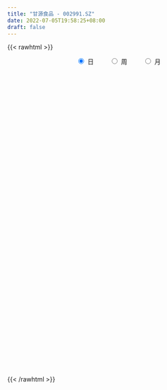 ```yaml
---
title: "甘源食品 - 002991.SZ"
date: 2022-07-05T19:58:25+08:00
draft: false
---
```

{{< rawhtml >}}
    <div style="text-align: center">
        <label style="padding: 1rem;"><input style="margin-right: .5rem" type="radio" name="period" value="D" checked onclick="period_change(this)">日</label>
        <label style="padding: 1rem;"><input style="margin-right: .5rem" type="radio" name="period" value="W" onclick="period_change(this)">周</label>
        <label style="padding: 1rem;"><input style="margin-right: .5rem" type="radio" name="period" value="M" onclick="period_change(this)">月</label>
    </div>
    <div id="chart" style="height: 700px;"></div> 
    <script type="text/javascript">
        const D_v = [1069.98,306.95,333.64,505.74,1568.28,1370.31,2805.49,1505.31,1991.92,1642.0,183307.6,121573.36,100028.83,58677.5,54937.96,69866.93,44606.75,32695.87,52182.5,48475.71,38626.89,40295.44,35249.53,31366.74,54708.43,38909.88,28443.26,41679.98,21720.42,18620.05,21262.47,15954.54,16467.5,12319.33,15576.87,16632.27,8500.67,6517.7,8953.35,10732.63,6940.89,10409.53,9855.57,6125.04,6877.11,10061.97,9698.46,12466.24,11639.74,6951.44,9451.7,5184.42,14592.97,19679.51,40609.22,15702.66,9950.5,7426.32,6852.98,8890.97,10643.25,11180.83,5460.7,9355.43,7493.28,8143.28,6506.99,11325.42,5671.33,4864.04,13700.92,11274.82,10706.24,6849.2,10700.7,9390.05,6686.0,9166.0,6216.11,9399.93,15261.81,11059.69,8903.32,9504.45,18420.22,12620.0,8902.82,9781.08,12988.66,12303.63,13459.89,9414.42,12759.31,9656.66,10702.65,7345.89,8544.3,15950.74,16237.76,9450.52,9796.23,8852.28,5467.26,10423.66,10581.74,16244.84,11911.42,17457.72,9535.13,8460.43,9177.56,13133.71,11332.1,9082.05,11233.02,12767.8,13823.68,20896.38,21322.7,19530.39,13052.18,13790.77,25418.88,14693.78,22054.88,23314.25,16678.18,23390.44,24941.28,14169.0,15097.89,17269.71,20143.43,12635.41,18152.72,13381.81,13519.7,8811.53,10226.14,12341.0,9528.38,7082.82,6424.14,5402.88,7339.71,6278.14,3455.45,4865.14,5931.83,3994.0,3300.0,3853.0,4982.0,3976.0,2544.0,5085.18,6536.62,4904.0,4130.14,3496.14,2505.38,3423.8,2438.0,5972.0,4406.0,3451.14,6188.42,3638.8,4206.0,2628.14,5695.87,23917.57,7035.0,6424.84,8527.0,6039.8,17299.64,23296.21,16828.86,20195.26,17115.32,10327.92,7216.15,5059.0,7367.0,6637.0,5334.0,6174.27,5218.27,10276.14,7671.42,4907.28,5059.14,3604.0,5842.14,4788.42,5774.0,5057.0,5338.25,6044.62,4570.87,5141.9,6269.14,8349.64,11780.14,9308.77,10380.17,5880.17,8609.8,8864.0,7962.25,9662.0,8851.81,7528.14,9751.28,14536.52,8491.38,6218.14,5711.35,12304.14,7394.0,8991.16,13378.52,10046.26,6025.84,5046.52,7064.0,6187.0,8250.72,7459.8,4788.52,4548.41,5671.0,7682.1,9475.66,3942.0,3905.0,8868.04,7619.7,7962.0,7598.2,8525.4,6416.27,17526.1,13227.68,7365.24,4954.69,6220.52,5696.2,16724.59,35924.64,26897.9,14634.34,9647.82,10420.62,13778.12,8066.53,5971.0,17930.26,8955.07,9690.02,6245.02,5687.0,5765.92,7362.12,4141.16,8072.45,4404.77,7823.2,6803.83,6076.83,5265.3,4304.12,5211.12,2710.0,5254.75,3199.37,4910.92,4473.14,3317.0,3848.01,8056.67,8967.84,5201.96,4169.72,4164.14,9408.87,7024.14,4312.43,7608.0,6255.0,6533.0,4793.19,16892.66,11948.32,14943.76,16079.63,16950.81,15049.28,12208.0,24056.17,19153.18,16888.94,21102.25,25885.94,33625.47,21970.38,17405.68,23019.7,18941.64,10642.0,16308.0,12144.79,9747.02,12843.14,15633.87,26499.65,23148.46,10955.75,10198.65,7485.0,6185.54,7028.79,6628.95,3957.32,7475.9,4934.84,5685.54,7130.15,11201.93,22107.94,10698.14,30589.37,67532.24,72019.13,46963.85,31195.15,33918.89,39292.17,19354.52,19979.37,33738.45,34705.6,23820.0,17531.0,29482.82,33979.7,24326.38,20993.66,17659.52,14993.34,13479.42,26729.01,15224.38,15796.3,9115.09,15723.74,18503.43,11538.95,12332.5,12016.23,8414.29,10692.22,9327.31,7951.85,8489.61,13489.9,16527.78,15954.43,14690.02,7439.63,10245.38,9042.81,4494.08,8107.27,6276.87,14263.77,20217.4,13761.18,13982.7,10081.0,13948.92,8586.64,12985.86,8991.0,6728.61,7694.0,6616.09,8113.44,8880.13,6649.42,12040.17,17963.42,12953.17,16946.74,16164.65,9525.82,7578.03,10310.98,16135.02,19969.81,14137.87,11065.84,13744.55,8303.15,8777.06,11510.43,9798.85,11438.07,13699.97,8775.54,9708.81,9457.66,7668.06,7697.0,8314.64,16919.5,20117.37,10626.17,12163.0,10787.42,10691.31,21397.86,26695.74,16699.62,16134.48,9685.17,7890.69,12922.97,8491.22,10088.37,6808.17,5134.18,4881.0,7182.0,6205.14,4013.0,11431.24,9356.0,4722.99,4012.09,8677.9,13148.62,32042.7,20158.71,19669.0,17850.8,17576.96,18384.25,9584.34,6914.0,5582.0,6020.0,6058.62,6895.0,9464.15,6455.47,5724.01,22529.38,36252.38,25462.43,20250.93,14649.22,19929.3,12484.65,12236.54,15347.99]
const D_histogram = [0.0,0.3561025641,0.9516620937,1.70284814,2.5517143342,3.4587147823,4.3990535659,5.358403624,6.3303454668,7.3137237379,8.3126315676,8.6213584673,8.341682329,6.7807299136,5.3624788074,4.6727066908,3.4075813528,2.1211868764,0.1954690338,-0.3999192007,-0.6641519004,-1.508283686,-2.0746922441,-2.3604945875,-1.7046658026,-1.6518930542,-2.1879802264,-2.959232055,-3.8434690834,-4.685973939,-4.9114077219,-5.0972040582,-4.9049472489,-4.5907812529,-4.1647292405,-3.5677958892,-3.0866672171,-2.8488333119,-2.6009877997,-2.6040967424,-2.5222754802,-2.6238019269,-2.312021729,-2.1721836294,-1.8604211301,-1.46385158,-1.2051630763,-1.237077331,-1.2870990578,-1.199324673,-1.2344575373,-1.174130527,-0.8317338306,-0.8467940607,-1.4724696195,-1.7829228601,-1.8371721465,-1.7895388275,-1.6905056475,-1.5746343952,-1.4104894893,-1.0459789734,-0.7264079906,-0.2560953468,-0.0472234749,0.1924334869,0.1754553628,0.0561875358,0.0620873538,0.0528152497,-0.1008940862,-0.2634559119,-0.4103187217,-0.3970324884,-0.2218945491,-0.1486302483,-0.0731589943,-0.1832507436,-0.2024352905,-0.0527693291,0.2677555315,0.4852293835,0.7041023115,0.9197081542,1.4312978349,1.5756571908,1.5584569759,1.2580163416,0.753361469,0.2564895822,0.1728641567,0.2814057912,0.5104444696,0.5918782547,0.3894688467,0.2798892265,0.1219190279,-0.2109024836,-0.7738739981,-1.1894472949,-1.358588357,-1.3396093111,-1.2223599042,-1.0373042914,-0.669028777,-0.111797901,0.0345798973,-0.2164117986,-0.3767080874,-0.5487542117,-0.4632627626,-0.3135894511,-0.0893380988,0.1675526114,0.4233943972,0.7497177564,1.1071460221,1.6306503062,1.8403532371,1.7169304863,1.3617407392,1.1895064324,1.3233339575,1.3613566659,1.7618130985,1.7741144613,1.5767299208,1.6656576109,1.938345686,2.0720113894,1.9970446717,1.4403304305,0.6784048574,0.0815226279,-0.6590548991,-1.2228207311,-1.6032186977,-1.737238237,-1.9623945168,-1.7331727103,-1.4620704598,-1.1366688568,-1.051438755,-0.9765015681,-0.9550290086,-1.0062210929,-0.9754510985,-0.7312399352,-0.5654089323,-0.3929300621,-0.2020943155,-0.098640875,-0.129183839,-0.1569401117,-0.1122139355,-0.1160434622,0.107343659,0.2601651523,0.4016348343,0.4019371416,0.3281427693,0.4075849573,0.3980135814,0.570284708,0.6707020855,0.7626862259,0.9328072059,0.9245168835,0.7235953416,0.5467513261,0.2481568396,-0.4269205261,-0.8395684714,-1.0169604353,-1.0582558284,-0.9433014052,-0.3284084086,0.2218212883,0.658137568,0.5213265503,0.248254154,0.1000832546,0.0256120911,-0.0645521732,-0.3281575143,-0.5901793016,-0.6274440343,-0.7023321907,-0.7301814449,-0.5014234914,-0.3064730076,-0.1792477484,-0.1970968367,-0.1621774229,-0.1096845185,-0.1207926224,0.019269648,0.0897049123,0.1687620737,0.1638168303,0.1922602193,0.2314054106,0.2778696919,0.3998808716,0.5121581688,0.4504608706,0.2653346568,0.1331990218,0.0172875002,-0.1647429759,-0.3782977109,-0.5931723652,-0.7145716653,-0.7936405314,-0.7713006366,-0.5852572836,-0.5200920818,-0.3886937156,-0.2836870269,-0.2843194906,-0.3115545772,-0.3258842727,-0.220864795,-0.0900756547,-0.0301957277,0.0006766181,0.1349157436,0.1434419318,0.0998413918,0.1481567966,0.1759080389,0.2195468452,0.2033471118,0.1181186567,-0.0189405966,-0.0714919662,-0.0751776002,-0.1442352583,-0.2528706833,-0.3730215508,-0.4568653077,-0.4723108261,-0.4487430719,-0.2247984866,0.0694770426,0.2646145554,0.3497674943,0.3760394236,0.4410291388,0.8264555458,0.9005174568,0.6930769682,0.4863313955,0.3676084295,0.3266728974,0.1367832653,-0.0098281883,-0.0877823412,-0.3411405156,-0.4376616015,-0.3762160869,-0.2704542547,-0.2375700989,-0.0983842371,-0.103859165,-0.0405749695,0.1085298468,0.1916807717,0.3384636687,0.4324245077,0.5250187604,0.5743298271,0.6066577361,0.5550641225,0.4950674781,0.3501341316,0.2225813884,0.1682612324,0.092106464,0.0322136554,0.0174886185,0.0860509308,0.2081312759,0.183297615,0.1470372302,0.1607018654,0.2849861977,0.3661409364,0.3934761009,0.4453752136,0.4081028867,0.2668237559,0.1239508363,0.2476621547,0.2927356222,0.359518869,0.4872813882,0.5854677947,0.5444013554,0.4795072103,0.5845058039,0.646201901,0.7015768615,0.6974338425,0.8218159773,1.0700540944,0.9860776572,0.7847368394,0.7808909442,0.6758910167,0.5018808293,0.2638764129,0.1080413689,0.0116313781,-0.1701400075,-0.4650589754,-0.3970090313,-0.3025925661,-0.3324796743,-0.2981926505,-0.3447774729,-0.4464814505,-0.5055463279,-0.51321567,-0.5183701796,-0.6047360789,-0.5688956656,-0.5693599768,-0.5395650518,-0.3341448921,-0.0867271922,0.1065946527,0.5957812107,1.2810605869,1.6509052937,2.0111275101,2.1988997588,2.4794323435,2.2999704224,2.1471504721,1.9803231151,1.4917742067,0.9201516208,0.4366473404,-0.0598108199,-0.3678335809,-0.4597148218,-0.4332327547,-0.4886787676,-0.4963670254,-0.6978636487,-0.8331836669,-1.0692806414,-1.2758714093,-1.5178771839,-1.6670171278,-1.7080423383,-1.6088893749,-1.6435771656,-1.6768172324,-1.5753120845,-1.5199935402,-1.5670878711,-1.5657566365,-1.6071555017,-1.5074066701,-1.1486748182,-0.7057078146,-0.3776989114,0.0476319668,0.2875572631,0.449095382,0.5411612596,0.561925615,0.5081887183,0.464297783,0.8522081768,0.8566911478,0.7456588122,0.5344358798,0.2900534656,0.2833733526,0.2613733582,0.0388757207,-0.3277091689,-0.5955244464,-0.8039051504,-1.0331150987,-1.2501611684,-1.300489774,-1.2445497748,-1.3295059668,-1.2949019406,-1.2556983259,-1.1298419433,-0.9613538652,-0.6764216976,-0.4754892872,-0.2256130351,0.1048968711,0.3835039401,0.3135189936,0.1096840882,0.1891307328,0.2207278564,0.2871829174,0.1607497356,-0.0107593512,-0.2251183652,-0.3384365911,-0.3057696947,-0.2349481777,-0.0757424466,0.050277346,0.2259954506,0.395695376,0.701796913,0.7470854835,0.5858959038,0.2283757784,0.1048925467,0.0851936284,-0.2202521442,-0.3857888113,-0.1860419773,0.0322229823,0.2186706598,0.3334221099,0.4417708978,0.5534597994,0.7009691608,0.7524715523,0.7304492868,0.6548128495,0.5046486127,0.4306416044,0.3747195132,0.3590135834,0.2204624506,0.0659199395,-0.0256005117,0.0504041365,0.4155732093,0.707045997,0.8939549133,1.0602873633,1.2440683331,1.2412448865,1.1060168356,0.9376787269,0.7852695798,0.6088390201,0.4296806551,0.3191281368,0.1972939949,0.2057902115,0.100416674,-0.0455061688,0.0104414672,0.2288897177,0.4963737962,0.5930917095,0.7518533856,0.979671843,1.0681196303,1.1342555019,1.1873744906]
const D_fast = [0.0,0.4451282051,1.2786032581,2.4555013394,3.9422961171,5.7139752608,7.7540774359,10.0530284,12.6075566095,15.4193658151,18.4964315367,20.9604980533,22.7662424972,22.9004725602,22.8228411558,23.3012457119,22.8880157121,22.1319179549,20.2550673706,19.559699336,19.1294286612,17.9082259541,16.823144335,15.9472183447,16.1768806789,15.8166801638,14.733597935,13.2225380926,11.3774337934,9.3634354531,7.9101497397,6.4500523889,5.4160723859,4.5825430687,3.9674127709,3.6723971499,3.3818590178,2.907484595,2.5050831572,1.850950029,1.3022024211,0.5447254927,0.2785002583,-0.1247075494,-0.2780503326,-0.2474436775,-0.2900459429,-0.6312295303,-1.0030260216,-1.2150828051,-1.5588300536,-1.7920356751,-1.6575724364,-1.8843311817,-2.8781241453,-3.6343081009,-4.147850424,-4.5476018118,-4.8711950438,-5.1489823902,-5.3374598567,-5.2344440841,-5.096475099,-4.6901862919,-4.4931202886,-4.2053549552,-4.1784692386,-4.2836901816,-4.2622685252,-4.2583368168,-4.4372696742,-4.6656954779,-4.9151379682,-5.001109857,-4.881445555,-4.8453388163,-4.7881573108,-4.9440617461,-5.0138551156,-4.8773814864,-4.4899177429,-4.1511365451,-3.7562380391,-3.310705158,-2.4412910185,-1.9030173649,-1.5306033358,-1.5165398847,-1.8328543901,-2.2656038814,-2.3060132676,-2.1271201854,-1.7704703895,-1.5410670408,-1.6461092371,-1.6857165507,-1.8132069923,-2.1987541247,-2.9551941388,-3.6681292593,-4.1769174106,-4.4928406925,-4.6811812617,-4.7554517217,-4.5544334015,-4.0251520008,-3.8701292281,-4.1752238737,-4.4296971844,-4.7389318616,-4.7692561031,-4.6979801544,-4.4960633268,-4.1972844638,-3.8355940787,-3.3218412803,-2.6876265092,-1.7564596485,-1.0866684084,-0.7808585375,-0.7956130998,-0.6704707985,-0.2058097841,0.1725520908,1.0134617981,1.4692917761,1.6660897159,2.1714318087,2.9287063053,3.5803748561,4.0046693063,3.8080376727,3.2157133139,2.6392117415,1.7338704897,0.8643994748,0.0831968339,-0.4851322647,-1.2008871737,-1.4049585448,-1.4993739092,-1.4581395205,-1.6357691074,-1.8049573125,-2.0222420052,-2.3249893627,-2.5380821429,-2.4766809634,-2.4522021935,-2.3779558389,-2.2376436711,-2.1588504494,-2.2216893731,-2.2886806738,-2.2720079815,-2.3048483737,-2.0546253378,-1.8367625564,-1.5948841659,-1.4940975731,-1.4858562531,-1.3045178258,-1.2145858063,-0.8997435027,-0.6316506038,-0.3489949069,0.0543278745,0.2771667731,0.2571440665,0.2169878826,-0.0195673941,-0.8013748913,-1.4239149544,-1.8555470272,-2.1614063773,-2.2822773055,-1.749486411,-1.1438013921,-0.5429507203,-0.5494301004,-0.7604389583,-0.883589044,-0.9516571847,-1.0579594923,-1.403604212,-1.8131708247,-2.007296566,-2.25776777,-2.4681623854,-2.3647603048,-2.2464280729,-2.1640147508,-2.2311380483,-2.2367629902,-2.2116912155,-2.252997475,-2.1081177926,-2.0152563001,-1.8940086203,-1.8579996561,-1.7814912123,-1.6844946684,-1.5685629641,-1.3465815665,-1.1062647271,-1.0553468077,-1.1741393573,-1.2729752368,-1.3845648834,-1.6077811035,-1.9159102662,-2.2790780117,-2.5791202282,-2.8565992271,-3.0270844914,-2.9873554593,-3.0522132779,-3.0179883406,-2.9839034087,-3.0556157451,-3.1607394759,-3.2565402397,-3.2067369607,-3.098466734,-3.0461357389,-3.0150942386,-2.8471261773,-2.8027395061,-2.8213796982,-2.7360250942,-2.6642968422,-2.5657713246,-2.53113428,-2.586833071,-2.7286274734,-2.7990518345,-2.8215318686,-2.9266483413,-3.0985014371,-3.3119076923,-3.5099677761,-3.6434910011,-3.7321090149,-3.5643640512,-3.2527192614,-2.9914281097,-2.8188332973,-2.6985515121,-2.5233045122,-1.9312642186,-1.6320729434,-1.66624419,-1.7514069138,-1.7782277724,-1.7374950802,-1.893188896,-2.0422573967,-2.1421571349,-2.4808004382,-2.6867369244,-2.7193454315,-2.681197163,-2.7077055319,-2.5931157294,-2.6245554485,-2.5714149954,-2.3951777174,-2.2641065996,-2.0327077855,-1.8306408195,-1.6067918768,-1.4138983532,-1.2299060102,-1.1427335932,-1.078963368,-1.1363631817,-1.2082705778,-1.2205254257,-1.2736535781,-1.3254929729,-1.3358458552,-1.2457708102,-1.0716576461,-1.0506669033,-1.0501679805,-0.9963278789,-0.8007969972,-0.6281070244,-0.5024028346,-0.3391599186,-0.2744065238,-0.3489797156,-0.4608649261,-0.2752380691,-0.156980696,-0.0003177319,0.2492651343,0.4938184895,0.588852389,0.6438350466,0.8949600911,1.1182066635,1.3489758394,1.519191281,1.8490274102,2.3647790508,2.527322028,2.52216542,2.7135422608,2.7775150875,2.7289751075,2.5569397943,2.4281150925,2.3346129462,2.1103065587,1.699122847,1.6679205333,1.686688857,1.5736818301,1.5334206914,1.4006415007,1.1873171604,1.0018657011,0.8658924416,0.731145387,0.493595468,0.387211965,0.2444076595,0.1393113215,0.2611952582,0.48693116,0.7069016682,1.3450335288,2.3505780518,3.133149082,3.9961531759,4.7336503643,5.6340410349,6.0295717194,6.413539387,6.7417928089,6.6261874521,6.2846027714,5.9102603262,5.3988494608,4.9988683046,4.7920583583,4.7102322367,4.5326165319,4.4008365178,4.0248739823,3.6812580474,3.1778409126,2.6522822923,2.0308072218,1.4649129959,0.9968772008,0.6938078205,0.2482257384,-0.2042186365,-0.4965415097,-0.8212213505,-1.2600876491,-1.6501955737,-2.0933833143,-2.3704861503,-2.2989230029,-2.032382953,-1.7987987777,-1.3615599078,-1.0497452957,-0.7759333312,-0.5485771388,-0.3873313796,-0.3140210967,-0.2418375862,0.3591248517,0.5777806097,0.6531629772,0.5755490146,0.4036799669,0.467843192,0.5111865371,0.2984078299,-0.1501043519,-0.5668007411,-0.9761577327,-1.4636464556,-1.9932328174,-2.3686838665,-2.623881311,-3.0412139948,-3.3303354536,-3.6050564205,-3.7616605236,-3.8335109119,-3.7176841686,-3.6356240801,-3.4421510868,-3.0854169628,-2.7109339088,-2.7025391069,-2.8789529902,-2.7522236624,-2.6654445747,-2.5271937843,-2.6134395322,-2.7876384568,-3.0582770621,-3.2562044359,-3.299979963,-3.2878954905,-3.147625371,-3.0090362419,-2.7768192747,-2.5081955053,-2.02664474,-1.7945847986,-1.8093004024,-2.1097265832,-2.2069866782,-2.2053871894,-2.565895998,-2.827879868,-2.6746435284,-2.4483228232,-2.2072074807,-2.0091005032,-1.7903089908,-1.5402551394,-1.2175034878,-0.9778832082,-0.817293152,-0.729226377,-0.7532284605,-0.7195750678,-0.6818172807,-0.6077698146,-0.6912053348,-0.8292678611,-0.9271884402,-0.8385827578,-0.3695203827,0.0987139042,0.5091115489,0.9405158397,1.4353138928,1.7428016677,1.8840778257,1.9501593988,1.9940676466,1.969846842,1.8981086407,1.8673381566,1.7948275135,1.8547712829,1.7745019139,1.6172025289,1.6757605317,1.9514312117,2.3430087391,2.5879995799,2.9347246023,3.4074610205,3.7629387153,4.1126384624,4.4626010738]
const D_slow = [0.0,0.089025641,0.3269411644,0.7526531994,1.390581783,2.2552604785,3.35502387,4.694624776,6.2772111427,8.1056420772,10.1837999691,12.3391395859,14.4245601682,16.1197426466,17.4603623484,18.6285390211,19.4804343593,20.0107310784,20.0595983369,19.9596185367,19.7935805616,19.4165096401,18.8978365791,18.3077129322,17.8815464816,17.468573218,16.9215781614,16.1817701476,15.2209028768,14.0494093921,12.8215574616,11.547256447,10.3210196348,9.1733243216,8.1321420114,7.2401930391,6.4685262349,5.7563179069,5.106070957,4.4550467714,3.8244779013,3.1685274196,2.5905219873,2.04747608,1.5823707974,1.2164079025,0.9151171334,0.6058478006,0.2840730362,-0.0157581321,-0.3243725164,-0.6179051481,-0.8258386058,-1.037537121,-1.4056545258,-1.8513852408,-2.3106782775,-2.7580629843,-3.1806893962,-3.574347995,-3.9269703674,-4.1884651107,-4.3700671084,-4.4340909451,-4.4458968138,-4.3977884421,-4.3539246014,-4.3398777174,-4.324355879,-4.3111520665,-4.3363755881,-4.402239566,-4.5048192465,-4.6040773686,-4.6595510059,-4.6967085679,-4.7149983165,-4.7608110024,-4.8114198251,-4.8246121573,-4.7576732744,-4.6363659286,-4.4603403507,-4.2304133121,-3.8725888534,-3.4786745557,-3.0890603117,-2.7745562263,-2.5862158591,-2.5220934635,-2.4788774244,-2.4085259766,-2.2809148592,-2.1329452955,-2.0355780838,-1.9656057772,-1.9351260202,-1.9878516411,-2.1813201406,-2.4786819644,-2.8183290536,-3.1532313814,-3.4588213574,-3.7181474303,-3.8854046245,-3.9133540998,-3.9047091254,-3.9588120751,-4.052989097,-4.1901776499,-4.3059933405,-4.3843907033,-4.406725228,-4.3648370752,-4.2589884759,-4.0715590368,-3.7947725312,-3.3871099547,-2.9270216454,-2.4977890239,-2.1573538391,-1.8599772309,-1.5291437416,-1.1888045751,-0.7483513005,-0.3048226851,0.0893597951,0.5057741978,0.9903606193,1.5083634667,2.0076246346,2.3677072422,2.5373084566,2.5576891135,2.3929253888,2.087220206,1.6864155316,1.2521059723,0.7615073431,0.3282141655,-0.0373034494,-0.3214706636,-0.5843303524,-0.8284557444,-1.0672129966,-1.3187682698,-1.5626310444,-1.7454410282,-1.8867932613,-1.9850257768,-2.0355493557,-2.0602095744,-2.0925055342,-2.1317405621,-2.159794046,-2.1888049115,-2.1619689968,-2.0969277087,-1.9965190001,-1.8960347147,-1.8139990224,-1.7121027831,-1.6125993877,-1.4700282107,-1.3023526893,-1.1116811328,-0.8784793314,-0.6473501105,-0.4664512751,-0.3297634436,-0.2677242337,-0.3744543652,-0.584346483,-0.8385865919,-1.103150549,-1.3389759003,-1.4210780024,-1.3656226803,-1.2010882883,-1.0707566507,-1.0086931123,-0.9836722986,-0.9772692758,-0.9934073191,-1.0754466977,-1.2229915231,-1.3798525317,-1.5554355793,-1.7379809406,-1.8633368134,-1.9399550653,-1.9847670024,-2.0340412116,-2.0745855673,-2.102006697,-2.1322048526,-2.1273874406,-2.1049612125,-2.062770694,-2.0218164865,-1.9737514316,-1.915900079,-1.846432656,-1.7464624381,-1.6184228959,-1.5058076783,-1.4394740141,-1.4061742586,-1.4018523836,-1.4430381275,-1.5376125553,-1.6859056466,-1.8645485629,-2.0629586957,-2.2557838549,-2.4020981758,-2.5321211962,-2.6292946251,-2.7002163818,-2.7712962545,-2.8491848988,-2.9306559669,-2.9858721657,-3.0083910794,-3.0159400113,-3.0157708567,-2.9820419209,-2.9461814379,-2.92122109,-2.8841818908,-2.8402048811,-2.7853181698,-2.7344813918,-2.7049517277,-2.7096868768,-2.7275598684,-2.7463542684,-2.782413083,-2.8456307538,-2.9388861415,-3.0531024684,-3.171180175,-3.2833659429,-3.3395655646,-3.3221963039,-3.2560426651,-3.1686007915,-3.0745909356,-2.9643336509,-2.7577197645,-2.5325904003,-2.3593211582,-2.2377383093,-2.145836202,-2.0641679776,-2.0299721613,-2.0324292084,-2.0543747937,-2.1396599226,-2.2490753229,-2.3431293446,-2.4107429083,-2.470135433,-2.4947314923,-2.5206962836,-2.5308400259,-2.5037075642,-2.4557873713,-2.3711714541,-2.2630653272,-2.1318106371,-1.9882281803,-1.8365637463,-1.6977977157,-1.5740308462,-1.4864973133,-1.4308519662,-1.3887866581,-1.3657600421,-1.3577066282,-1.3533344736,-1.3318217409,-1.279788922,-1.2339645182,-1.1972052107,-1.1570297443,-1.0857831949,-0.9942479608,-0.8958789356,-0.7845351322,-0.6825094105,-0.6158034715,-0.5848157624,-0.5229002238,-0.4497163182,-0.3598366009,-0.2380162539,-0.0916493052,0.0444510336,0.1643278362,0.3104542872,0.4720047625,0.6473989779,0.8217574385,1.0272114328,1.2947249564,1.5412443707,1.7374285806,1.9326513166,2.1016240708,2.2270942781,2.2930633814,2.3200737236,2.3229815681,2.2804465662,2.1641818224,2.0649295646,1.989281423,1.9061615045,1.8316133418,1.7454189736,1.633798611,1.507412029,1.3791081115,1.2495155666,1.0983315469,0.9561076305,0.8137676363,0.6788763734,0.5953401503,0.5736583523,0.6003070155,0.7492523181,1.0695174648,1.4822437883,1.9850256658,2.5347506055,3.1546086914,3.729601297,4.266388915,4.7614696938,5.1344132454,5.3644511506,5.4736129857,5.4586602808,5.3667018855,5.2517731801,5.1434649914,5.0212952995,4.8972035432,4.722737631,4.5144417143,4.2471215539,3.9281537016,3.5486844056,3.1319301237,2.7049195391,2.3026971954,1.891802904,1.4725985959,1.0787705748,0.6987721897,0.3070002219,-0.0844389372,-0.4862278126,-0.8630794802,-1.1502481847,-1.3266751384,-1.4210998662,-1.4091918745,-1.3373025588,-1.2250287133,-1.0897383984,-0.9492569946,-0.822209815,-0.7061353693,-0.4930833251,-0.2789105381,-0.0924958351,0.0411131349,0.1136265013,0.1844698394,0.249813179,0.2595321091,0.1776048169,0.0287237053,-0.1722525823,-0.4305313569,-0.743071649,-1.0681940925,-1.3793315362,-1.7117080279,-2.0354335131,-2.3493580946,-2.6318185804,-2.8721570467,-3.0412624711,-3.1601347929,-3.2165380516,-3.1903138339,-3.0944378489,-3.0160581005,-2.9886370784,-2.9413543952,-2.8861724311,-2.8143767017,-2.7741892678,-2.7768791056,-2.8331586969,-2.9177678447,-2.9942102684,-3.0529473128,-3.0718829244,-3.0593135879,-3.0028147253,-2.9038908813,-2.728441653,-2.5416702822,-2.3951963062,-2.3381023616,-2.3118792249,-2.2905808178,-2.3456438539,-2.4420910567,-2.488601551,-2.4805458055,-2.4258781405,-2.342522613,-2.2320798886,-2.0937149388,-1.9184726486,-1.7303547605,-1.5477424388,-1.3840392264,-1.2578770733,-1.1502166722,-1.0565367939,-0.966783398,-0.9116677854,-0.8951878005,-0.9015879285,-0.8889868943,-0.785093592,-0.6083320928,-0.3848433644,-0.1197715236,0.1912455597,0.5015567813,0.7780609902,1.0124806719,1.2087980668,1.3610078219,1.4684279856,1.5482100198,1.5975335186,1.6489810714,1.6740852399,1.6627086977,1.6653190645,1.722541494,1.846634943,1.9949078704,2.1828712168,2.4277891775,2.6948190851,2.9783829605,3.2752265832]
const D_data = [['2020-07-31', 46.51, 55.81, 46.51, 55.81],['2020-08-03', 61.39, 61.39, 61.39, 61.39],['2020-08-04', 67.53, 67.53, 67.53, 67.53],['2020-08-05', 74.28, 74.28, 74.28, 74.28],['2020-08-06', 81.71, 81.71, 81.71, 81.71],['2020-08-07', 89.88, 89.88, 89.88, 89.88],['2020-08-10', 98.87, 98.87, 98.87, 98.87],['2020-08-11', 108.76, 108.76, 108.76, 108.76],['2020-08-12', 119.64, 119.64, 119.64, 119.64],['2020-08-13', 131.6, 131.6, 131.6, 131.6],['2020-08-14', 144.76, 144.76, 137.47, 144.76],['2020-08-17', 148.01, 148.07, 140.01, 158.76],['2020-08-18', 145.01, 149.5, 138.07, 150.0],['2020-08-19', 144.94, 136.7, 136.7, 148.0],['2020-08-20', 141.01, 137.68, 136.56, 144.58],['2020-08-21', 136.0, 147.7, 136.0, 150.0],['2020-08-24', 144.5, 141.15, 137.72, 145.5],['2020-08-25', 139.31, 139.0, 137.18, 143.5],['2020-08-26', 141.5, 126.06, 125.1, 141.78],['2020-08-27', 128.3, 138.67, 126.3, 138.67],['2020-08-28', 143.8, 142.9, 136.5, 144.0],['2020-08-31', 140.13, 134.55, 132.05, 140.33],['2020-09-01', 134.01, 135.5, 133.21, 137.78],['2020-09-02', 135.92, 137.58, 132.58, 139.99],['2020-09-03', 136.2, 151.34, 134.5, 151.34],['2020-09-04', 146.96, 146.88, 141.51, 151.2],['2020-09-07', 145.0, 139.1, 138.02, 147.66],['2020-09-08', 137.2, 132.9, 125.19, 137.95],['2020-09-09', 128.5, 126.5, 125.09, 129.52],['2020-09-10', 127.1, 121.0, 120.0, 129.5],['2020-09-11', 118.5, 123.9, 114.57, 124.39],['2020-09-14', 122.37, 121.0, 120.1, 124.18],['2020-09-15', 121.98, 123.3, 118.52, 124.8],['2020-09-16', 122.01, 123.78, 120.8, 124.99],['2020-09-17', 122.59, 124.91, 122.21, 127.0],['2020-09-18', 123.18, 127.82, 123.1, 130.99],['2020-09-21', 127.61, 127.6, 125.0, 129.01],['2020-09-22', 126.32, 124.99, 123.5, 128.55],['2020-09-23', 125.18, 125.02, 123.2, 127.1],['2020-09-24', 123.76, 121.13, 119.8, 124.24],['2020-09-25', 122.05, 120.94, 119.0, 123.8],['2020-09-28', 120.0, 117.02, 115.4, 120.77],['2020-09-29', 117.3, 121.2, 117.19, 121.98],['2020-09-30', 121.51, 118.8, 118.15, 121.89],['2020-10-09', 120.28, 120.82, 118.81, 121.5],['2020-10-12', 120.0, 122.67, 120.0, 123.01],['2020-10-13', 122.08, 121.8, 120.18, 122.76],['2020-10-14', 121.03, 117.9, 116.6, 121.97],['2020-10-15', 118.02, 116.5, 114.9, 118.2],['2020-10-16', 116.6, 117.35, 115.61, 119.16],['2020-10-19', 117.87, 114.95, 113.0, 117.88],['2020-10-20', 113.8, 115.18, 113.0, 115.43],['2020-10-21', 115.0, 118.9, 114.1, 120.96],['2020-10-22', 118.82, 114.5, 111.03, 121.98],['2020-10-23', 112.57, 104.0, 103.05, 112.57],['2020-10-26', 101.4, 103.87, 98.81, 104.9],['2020-10-27', 103.01, 104.34, 101.61, 105.96],['2020-10-28', 105.05, 103.78, 102.61, 105.21],['2020-10-29', 103.0, 103.0, 101.68, 103.87],['2020-10-30', 103.0, 102.0, 101.0, 105.32],['2020-11-02', 100.22, 101.63, 99.88, 103.19],['2020-11-03', 101.62, 104.01, 100.42, 105.46],['2020-11-04', 103.06, 103.98, 103.06, 104.9],['2020-11-05', 105.0, 106.99, 104.13, 107.24],['2020-11-06', 106.02, 104.8, 102.35, 106.8],['2020-11-09', 105.0, 105.83, 104.99, 107.5],['2020-11-10', 105.83, 102.74, 102.0, 105.83],['2020-11-11', 103.01, 100.56, 100.4, 105.98],['2020-11-12', 100.56, 101.25, 99.94, 101.9],['2020-11-13', 101.01, 100.48, 99.41, 101.45],['2020-11-16', 101.47, 97.59, 96.0, 101.47],['2020-11-17', 97.57, 95.85, 94.04, 97.69],['2020-11-18', 95.41, 94.3, 93.99, 96.94],['2020-11-19', 94.2, 94.97, 92.8, 95.49],['2020-11-20', 95.01, 96.6, 94.53, 98.0],['2020-11-23', 96.9, 95.18, 94.06, 97.3],['2020-11-24', 94.85, 94.85, 94.02, 95.43],['2020-11-25', 95.2, 91.65, 91.44, 95.4],['2020-11-26', 91.32, 91.6, 90.9, 92.9],['2020-11-27', 91.9, 93.28, 90.15, 93.82],['2020-11-30', 93.3, 96.1, 91.5, 96.97],['2020-12-01', 95.27, 95.9, 95.0, 97.66],['2020-12-02', 95.89, 96.93, 95.21, 97.64],['2020-12-03', 96.23, 98.1, 96.23, 98.88],['2020-12-04', 97.9, 104.15, 97.41, 104.88],['2020-12-07', 102.53, 102.01, 101.74, 104.49],['2020-12-08', 101.52, 101.12, 100.15, 102.97],['2020-12-09', 101.19, 97.42, 97.11, 101.95],['2020-12-10', 96.65, 93.1, 92.76, 97.42],['2020-12-11', 93.2, 90.52, 88.2, 93.87],['2020-12-14', 89.96, 93.94, 88.81, 94.79],['2020-12-15', 93.95, 96.25, 92.79, 96.5],['2020-12-16', 96.19, 98.66, 95.0, 100.76],['2020-12-17', 98.66, 97.78, 95.78, 99.87],['2020-12-18', 96.89, 93.99, 92.3, 97.17],['2020-12-21', 92.99, 94.29, 91.81, 95.49],['2020-12-22', 93.5, 92.84, 91.6, 95.84],['2020-12-23', 92.63, 89.0, 88.29, 93.3],['2020-12-24', 88.0, 82.99, 82.5, 88.0],['2020-12-25', 82.63, 81.06, 80.8, 83.41],['2020-12-28', 81.21, 81.16, 79.82, 81.79],['2020-12-29', 81.17, 81.6, 80.64, 83.5],['2020-12-30', 81.0, 81.7, 80.7, 82.42],['2020-12-31', 81.7, 81.95, 81.09, 84.1],['2021-01-04', 82.28, 84.52, 81.02, 84.85],['2021-01-05', 83.8, 88.53, 83.23, 89.0],['2021-01-06', 87.9, 84.7, 84.6, 88.4],['2021-01-07', 85.0, 78.8, 77.5, 85.5],['2021-01-08', 77.51, 78.01, 75.07, 78.8],['2021-01-11', 77.42, 76.0, 75.19, 78.17],['2021-01-12', 76.3, 77.98, 75.99, 79.98],['2021-01-13', 77.87, 78.49, 75.3, 80.5],['2021-01-14', 78.42, 79.65, 76.68, 80.48],['2021-01-15', 79.65, 80.77, 79.65, 82.39],['2021-01-18', 80.75, 81.77, 78.01, 82.06],['2021-01-19', 81.01, 84.11, 80.64, 84.71],['2021-01-20', 84.0, 86.54, 83.3, 87.64],['2021-01-21', 86.0, 91.6, 84.53, 91.6],['2021-01-22', 91.0, 90.6, 88.88, 94.9],['2021-01-25', 90.69, 87.7, 86.55, 93.89],['2021-01-26', 86.64, 84.4, 83.47, 89.28],['2021-01-27', 84.4, 86.0, 84.4, 88.16],['2021-01-28', 85.39, 90.5, 85.0, 94.0],['2021-01-29', 90.45, 90.65, 87.6, 91.5],['2021-02-01', 90.0, 97.5, 89.6, 99.6],['2021-02-02', 96.58, 95.1, 94.91, 100.0],['2021-02-03', 95.02, 93.3, 90.85, 95.99],['2021-02-04', 93.37, 97.94, 92.02, 99.5],['2021-02-05', 97.77, 102.78, 96.41, 104.95],['2021-02-08', 102.5, 103.93, 98.33, 104.0],['2021-02-09', 102.49, 103.36, 99.6, 103.64],['2021-02-10', 102.15, 97.3, 97.28, 106.27],['2021-02-18', 97.27, 92.35, 89.55, 97.5],['2021-02-19', 91.01, 91.4, 88.58, 91.76],['2021-02-22', 91.69, 86.09, 85.85, 91.69],['2021-02-23', 85.0, 84.33, 82.65, 86.74],['2021-02-24', 84.97, 83.2, 81.23, 84.99],['2021-02-25', 83.18, 83.76, 81.99, 84.75],['2021-02-26', 82.24, 80.3, 80.0, 83.02],['2021-03-01', 80.3, 84.6, 80.06, 84.84],['2021-03-02', 85.0, 85.22, 83.3, 86.18],['2021-03-03', 85.0, 86.45, 83.89, 86.89],['2021-03-04', 86.3, 83.61, 83.6, 86.3],['2021-03-05', 82.21, 83.0, 81.68, 84.39],['2021-03-08', 82.99, 81.68, 80.0, 83.66],['2021-03-09', 80.97, 79.73, 78.0, 81.78],['2021-03-10', 80.88, 79.7, 78.76, 81.11],['2021-03-11', 80.5, 82.2, 79.38, 82.88],['2021-03-12', 82.0, 81.55, 79.68, 82.86],['2021-03-15', 81.33, 81.89, 80.21, 82.42],['2021-03-16', 81.81, 82.58, 81.54, 83.16],['2021-03-17', 82.49, 81.87, 81.3, 82.5],['2021-03-18', 81.8, 80.0, 79.72, 81.98],['2021-03-19', 79.0, 79.46, 78.58, 80.4],['2021-03-22', 79.3, 80.0, 78.62, 80.74],['2021-03-23', 79.56, 79.1, 78.01, 80.71],['2021-03-24', 78.3, 82.23, 78.3, 82.49],['2021-03-25', 81.21, 82.21, 81.12, 82.99],['2021-03-26', 82.37, 82.84, 81.4, 83.2],['2021-03-29', 83.01, 81.5, 81.26, 83.44],['2021-03-30', 81.5, 80.4, 80.14, 81.66],['2021-03-31', 80.16, 82.38, 79.8, 82.69],['2021-04-01', 82.4, 81.54, 81.19, 82.42],['2021-04-02', 81.99, 84.43, 81.54, 85.54],['2021-04-06', 84.46, 84.57, 83.78, 86.09],['2021-04-07', 84.16, 85.39, 84.1, 85.8],['2021-04-08', 85.0, 87.62, 84.58, 88.3],['2021-04-09', 87.03, 86.46, 85.69, 87.93],['2021-04-12', 86.38, 84.06, 83.89, 87.78],['2021-04-13', 83.44, 83.79, 83.31, 84.68],['2021-04-14', 82.5, 81.25, 80.51, 83.68],['2021-04-15', 77.41, 73.77, 73.13, 79.9],['2021-04-16', 73.0, 73.53, 73.0, 74.25],['2021-04-19', 73.7, 74.03, 73.03, 74.97],['2021-04-20', 73.95, 74.17, 73.88, 75.63],['2021-04-21', 74.01, 75.35, 74.01, 75.8],['2021-04-22', 75.08, 82.89, 75.04, 82.89],['2021-04-23', 82.83, 85.0, 80.96, 87.8],['2021-04-26', 84.34, 86.42, 84.03, 88.65],['2021-04-27', 84.08, 80.36, 79.4, 84.14],['2021-04-28', 81.5, 77.7, 75.51, 81.57],['2021-04-29', 77.44, 78.12, 76.95, 80.6],['2021-04-30', 78.6, 78.35, 77.45, 79.65],['2021-05-06', 77.5, 77.55, 77.07, 79.24],['2021-05-07', 77.22, 74.11, 73.88, 78.36],['2021-05-10', 74.08, 72.17, 71.2, 74.1],['2021-05-11', 72.17, 73.5, 71.6, 73.66],['2021-05-12', 72.99, 71.98, 71.6, 73.34],['2021-05-13', 71.01, 71.48, 70.56, 71.49],['2021-05-14', 71.68, 74.49, 71.68, 76.0],['2021-05-17', 73.86, 74.62, 73.51, 75.87],['2021-05-18', 75.0, 74.17, 72.73, 75.3],['2021-05-19', 73.88, 72.21, 72.21, 74.23],['2021-05-20', 72.27, 72.48, 72.0, 73.14],['2021-05-21', 72.96, 72.53, 72.02, 74.79],['2021-05-24', 72.4, 71.45, 70.61, 72.4],['2021-05-25', 71.61, 73.35, 70.79, 73.8],['2021-05-26', 73.05, 72.79, 71.88, 73.16],['2021-05-27', 72.76, 73.11, 72.01, 73.68],['2021-05-28', 73.48, 72.1, 72.02, 73.56],['2021-05-31', 71.72, 72.44, 70.86, 72.62],['2021-06-01', 72.3, 72.65, 71.7, 73.63],['2021-06-02', 72.66, 72.91, 72.14, 73.99],['2021-06-03', 72.93, 74.33, 71.84, 74.85],['2021-06-04', 73.86, 74.97, 73.6, 76.99],['2021-06-07', 75.0, 73.09, 72.7, 75.2],['2021-06-08', 73.0, 70.95, 70.5, 73.0],['2021-06-09', 70.5, 70.71, 70.0, 71.2],['2021-06-10', 70.35, 70.1, 69.68, 70.84],['2021-06-11', 70.03, 68.2, 67.99, 70.09],['2021-06-15', 68.04, 66.3, 65.55, 68.33],['2021-06-16', 66.3, 64.5, 63.92, 66.69],['2021-06-17', 64.05, 63.98, 63.5, 64.69],['2021-06-18', 63.85, 63.08, 62.69, 63.85],['2021-06-21', 63.0, 63.26, 62.6, 64.48],['2021-06-22', 63.34, 65.0, 62.85, 65.3],['2021-06-23', 64.59, 63.37, 63.06, 64.89],['2021-06-24', 63.35, 64.0, 63.11, 64.45],['2021-06-25', 64.05, 63.66, 63.3, 64.46],['2021-06-28', 63.6, 62.0, 61.73, 63.87],['2021-06-29', 61.55, 60.95, 60.81, 61.89],['2021-06-30', 60.9, 60.33, 59.94, 61.02],['2021-07-01', 60.33, 61.43, 59.91, 62.6],['2021-07-02', 61.2, 61.84, 60.6, 62.5],['2021-07-05', 61.3, 60.99, 60.46, 61.56],['2021-07-06', 61.02, 60.43, 60.01, 61.28],['2021-07-07', 60.33, 61.8, 60.2, 62.21],['2021-07-08', 61.5, 60.3, 60.2, 61.9],['2021-07-09', 60.01, 59.23, 58.47, 60.18],['2021-07-12', 59.53, 60.08, 58.73, 60.67],['2021-07-13', 60.17, 59.75, 59.4, 60.69],['2021-07-14', 59.83, 59.9, 59.45, 60.44],['2021-07-15', 58.88, 59.0, 58.4, 60.06],['2021-07-16', 59.2, 57.6, 57.03, 59.93],['2021-07-19', 57.3, 56.0, 55.05, 57.5],['2021-07-20', 55.96, 56.12, 55.5, 56.33],['2021-07-21', 55.9, 56.13, 55.81, 57.1],['2021-07-22', 55.89, 54.63, 54.07, 55.98],['2021-07-23', 54.5, 53.09, 52.55, 54.5],['2021-07-26', 53.0, 51.66, 50.96, 53.0],['2021-07-27', 51.66, 50.8, 50.06, 52.1],['2021-07-28', 50.28, 50.57, 48.99, 50.88],['2021-07-29', 50.6, 50.25, 50.06, 51.75],['2021-07-30', 50.3, 52.69, 49.01, 53.39],['2021-08-02', 51.67, 54.44, 51.35, 55.25],['2021-08-03', 54.0, 54.19, 53.81, 54.99],['2021-08-04', 54.28, 53.36, 53.11, 54.33],['2021-08-05', 53.6, 52.77, 52.5, 54.74],['2021-08-06', 52.98, 53.4, 51.8, 53.64],['2021-08-09', 53.45, 58.74, 53.0, 58.74],['2021-08-10', 54.44, 56.4, 54.42, 58.74],['2021-08-11', 55.0, 52.8, 52.77, 55.4],['2021-08-12', 52.61, 51.83, 51.69, 53.93],['2021-08-13', 51.32, 52.08, 50.86, 52.39],['2021-08-16', 51.7, 52.6, 51.52, 53.39],['2021-08-17', 51.65, 50.0, 49.86, 52.1],['2021-08-18', 50.0, 49.39, 49.22, 50.49],['2021-08-19', 49.4, 49.31, 49.05, 49.84],['2021-08-20', 48.23, 45.74, 44.99, 48.48],['2021-08-23', 45.46, 46.13, 45.21, 46.24],['2021-08-24', 46.13, 47.36, 46.03, 47.91],['2021-08-25', 47.2, 47.77, 47.0, 48.15],['2021-08-26', 47.47, 46.68, 46.38, 47.77],['2021-08-27', 46.68, 47.99, 46.32, 48.2],['2021-08-30', 48.5, 46.1, 45.75, 48.5],['2021-08-31', 46.1, 46.7, 46.1, 47.39],['2021-09-01', 46.85, 48.02, 45.3, 48.49],['2021-09-02', 48.41, 47.59, 47.5, 48.66],['2021-09-03', 47.39, 48.88, 46.66, 49.4],['2021-09-06', 48.75, 48.85, 48.1, 49.59],['2021-09-07', 48.84, 49.41, 48.63, 49.98],['2021-09-08', 49.49, 49.4, 49.1, 50.3],['2021-09-09', 49.41, 49.61, 49.02, 50.28],['2021-09-10', 49.61, 48.72, 48.31, 50.1],['2021-09-13', 48.51, 48.5, 48.41, 49.17],['2021-09-14', 48.51, 47.0, 46.9, 49.48],['2021-09-15', 47.01, 46.5, 46.41, 47.3],['2021-09-16', 46.5, 46.88, 46.01, 47.44],['2021-09-17', 47.55, 46.16, 45.4, 47.6],['2021-09-22', 45.52, 45.85, 45.49, 46.38],['2021-09-23', 45.83, 46.04, 45.83, 46.89],['2021-09-24', 46.4, 47.08, 46.14, 48.0],['2021-09-27', 47.08, 48.2, 46.64, 48.49],['2021-09-28', 48.0, 46.6, 46.0, 48.0],['2021-09-29', 46.51, 46.25, 46.0, 46.99],['2021-09-30', 46.4, 46.77, 46.4, 47.4],['2021-10-08', 46.85, 48.55, 46.71, 48.88],['2021-10-11', 49.33, 48.68, 48.11, 50.13],['2021-10-12', 48.27, 48.47, 47.8, 48.85],['2021-10-13', 48.8, 49.21, 48.12, 49.48],['2021-10-14', 49.6, 48.37, 48.31, 49.77],['2021-10-15', 48.37, 46.76, 46.73, 48.43],['2021-10-18', 46.7, 46.04, 45.51, 46.7],['2021-10-19', 46.03, 49.4, 45.56, 49.6],['2021-10-20', 48.77, 49.02, 48.12, 50.43],['2021-10-21', 49.22, 49.8, 48.92, 50.7],['2021-10-22', 49.81, 51.39, 49.06, 51.48],['2021-10-25', 51.4, 52.04, 50.47, 52.27],['2021-10-26', 52.0, 50.9, 50.5, 52.09],['2021-10-27', 50.58, 50.74, 49.92, 51.88],['2021-10-28', 50.15, 53.44, 50.0, 54.01],['2021-10-29', 53.0, 53.9, 52.31, 54.29],['2021-11-01', 53.7, 54.76, 52.56, 55.69],['2021-11-02', 54.0, 54.82, 53.99, 56.5],['2021-11-03', 54.79, 57.5, 54.45, 57.5],['2021-11-04', 57.0, 60.99, 56.78, 61.86],['2021-11-05', 60.5, 58.3, 58.2, 60.7],['2021-11-08', 57.8, 57.0, 55.71, 58.8],['2021-11-09', 57.0, 59.81, 56.13, 59.81],['2021-11-10', 60.0, 59.12, 57.45, 60.79],['2021-11-11', 59.12, 58.28, 57.68, 59.88],['2021-11-12', 57.75, 56.99, 56.52, 59.0],['2021-11-15', 57.24, 57.43, 56.61, 58.6],['2021-11-16', 57.14, 57.87, 56.6, 57.95],['2021-11-17', 57.81, 56.31, 55.98, 58.24],['2021-11-18', 56.0, 53.66, 53.64, 56.38],['2021-11-19', 54.18, 57.55, 48.29, 58.23],['2021-11-22', 57.55, 58.33, 57.0, 59.8],['2021-11-23', 58.2, 56.97, 56.7, 58.2],['2021-11-24', 57.0, 57.8, 56.39, 58.15],['2021-11-25', 57.64, 56.75, 56.74, 58.86],['2021-11-26', 57.26, 55.58, 55.4, 57.26],['2021-11-29', 54.5, 55.52, 54.2, 56.17],['2021-11-30', 55.52, 55.78, 54.8, 56.13],['2021-12-01', 55.78, 55.55, 55.36, 55.97],['2021-12-02', 56.0, 54.0, 53.88, 56.48],['2021-12-03', 54.12, 55.07, 53.8, 55.2],['2021-12-06', 55.04, 54.38, 54.01, 55.9],['2021-12-07', 54.7, 54.5, 54.1, 55.46],['2021-12-08', 54.5, 57.08, 54.42, 57.82],['2021-12-09', 57.7, 58.75, 57.52, 61.52],['2021-12-10', 58.48, 59.36, 58.0, 59.97],['2021-12-13', 60.38, 65.3, 60.0, 65.3],['2021-12-14', 68.99, 71.83, 68.81, 71.83],['2021-12-15', 70.31, 72.1, 68.54, 76.78],['2021-12-16', 72.8, 75.68, 72.8, 78.5],['2021-12-17', 75.99, 77.02, 72.98, 78.74],['2021-12-20', 76.16, 81.74, 76.0, 82.98],['2021-12-21', 81.1, 78.66, 76.0, 82.3],['2021-12-22', 79.32, 80.45, 77.6, 82.3],['2021-12-23', 81.9, 81.71, 79.98, 84.78],['2021-12-24', 81.6, 78.0, 76.0, 81.69],['2021-12-27', 78.0, 75.8, 73.54, 78.67],['2021-12-28', 75.75, 75.36, 74.34, 77.44],['2021-12-29', 76.14, 73.47, 72.59, 76.87],['2021-12-30', 73.66, 74.25, 72.06, 74.29],['2021-12-31', 73.92, 76.3, 73.13, 79.8],['2022-01-04', 76.24, 77.99, 73.28, 79.79],['2022-01-05', 76.15, 77.24, 76.1, 80.8],['2022-01-06', 78.0, 77.98, 76.3, 80.18],['2022-01-07', 77.98, 75.19, 74.08, 78.61],['2022-01-10', 74.72, 75.15, 72.52, 75.88],['2022-01-11', 74.82, 72.74, 69.44, 75.36],['2022-01-12', 72.37, 71.55, 70.36, 73.65],['2022-01-13', 72.0, 69.3, 68.05, 72.0],['2022-01-14', 69.28, 68.6, 68.23, 70.77],['2022-01-17', 68.6, 68.5, 66.66, 68.9],['2022-01-18', 68.86, 69.44, 66.75, 70.5],['2022-01-19', 69.12, 66.93, 66.9, 69.7],['2022-01-20', 67.54, 65.67, 65.29, 68.76],['2022-01-21', 65.82, 66.42, 64.81, 66.99],['2022-01-24', 66.4, 65.15, 64.9, 67.5],['2022-01-25', 65.15, 62.72, 62.7, 65.38],['2022-01-26', 61.36, 61.96, 60.55, 63.49],['2022-01-27', 61.96, 60.0, 59.73, 63.58],['2022-01-28', 59.9, 60.58, 59.79, 62.17],['2022-02-07', 61.73, 63.86, 60.58, 65.5],['2022-02-08', 64.65, 66.17, 62.2, 67.9],['2022-02-09', 66.11, 66.19, 64.03, 68.0],['2022-02-10', 67.0, 69.12, 67.0, 70.19],['2022-02-11', 69.73, 68.54, 67.2, 69.73],['2022-02-14', 68.36, 68.76, 66.54, 69.0],['2022-02-15', 69.04, 68.81, 67.45, 71.6],['2022-02-16', 68.96, 68.52, 67.62, 69.25],['2022-02-17', 68.6, 67.8, 67.57, 69.89],['2022-02-18', 67.8, 67.94, 66.8, 68.45],['2022-02-21', 70.41, 74.73, 67.73, 74.73],['2022-02-22', 75.0, 71.62, 70.4, 75.87],['2022-02-23', 72.0, 70.5, 69.69, 73.88],['2022-02-24', 69.14, 68.88, 67.48, 72.69],['2022-02-25', 69.94, 67.57, 66.97, 69.94],['2022-02-28', 67.63, 70.12, 65.23, 70.77],['2022-03-01', 70.12, 70.1, 69.29, 71.0],['2022-03-02', 69.76, 67.08, 65.53, 69.82],['2022-03-03', 67.0, 63.59, 63.32, 67.38],['2022-03-04', 63.5, 62.75, 62.0, 64.69],['2022-03-07', 62.65, 61.63, 60.23, 62.97],['2022-03-08', 61.58, 59.4, 58.93, 62.44],['2022-03-09', 59.45, 57.34, 55.11, 60.0],['2022-03-10', 58.68, 57.55, 56.68, 59.8],['2022-03-11', 57.2, 57.7, 55.8, 58.0],['2022-03-14', 56.58, 54.6, 54.3, 56.95],['2022-03-15', 54.0, 54.64, 53.4, 55.88],['2022-03-16', 54.68, 53.56, 51.77, 55.0],['2022-03-17', 54.08, 53.78, 53.01, 56.0],['2022-03-18', 53.26, 53.88, 51.6, 55.2],['2022-03-21', 53.88, 55.49, 53.13, 55.49],['2022-03-22', 55.12, 54.85, 53.5, 55.39],['2022-03-23', 54.55, 55.95, 53.6, 56.06],['2022-03-24', 56.0, 58.03, 54.65, 58.34],['2022-03-25', 58.35, 58.78, 55.08, 58.89],['2022-03-28', 57.15, 54.82, 54.35, 57.3],['2022-03-29', 54.38, 52.14, 51.81, 54.98],['2022-03-30', 52.98, 55.05, 52.2, 55.47],['2022-03-31', 55.0, 54.5, 53.9, 55.5],['2022-04-01', 54.5, 55.0, 54.03, 56.16],['2022-04-06', 55.11, 52.2, 52.01, 55.11],['2022-04-07', 52.02, 50.49, 50.3, 52.22],['2022-04-08', 50.59, 48.41, 48.06, 50.59],['2022-04-11', 48.22, 48.15, 47.37, 50.1],['2022-04-12', 48.12, 49.08, 46.95, 49.67],['2022-04-13', 48.49, 49.19, 47.78, 50.8],['2022-04-14', 49.21, 50.36, 48.1, 51.06],['2022-04-15', 50.1, 50.27, 49.53, 51.01],['2022-04-18', 49.69, 51.39, 49.0, 51.85],['2022-04-19', 50.98, 52.08, 50.72, 52.4],['2022-04-20', 52.15, 55.12, 51.68, 56.32],['2022-04-21', 55.75, 53.01, 52.17, 58.68],['2022-04-22', 53.05, 50.29, 50.1, 53.49],['2022-04-25', 49.33, 46.41, 46.33, 50.01],['2022-04-26', 46.2, 47.84, 46.2, 49.97],['2022-04-27', 47.84, 48.5, 45.12, 48.5],['2022-04-28', 46.5, 43.65, 43.65, 48.48],['2022-04-29', 43.08, 43.54, 41.78, 44.0],['2022-05-05', 43.4, 47.63, 43.1, 47.8],['2022-05-06', 46.55, 48.58, 46.06, 49.55],['2022-05-09', 48.58, 49.03, 47.82, 49.84],['2022-05-10', 49.0, 48.83, 47.65, 49.57],['2022-05-11', 49.83, 49.34, 48.74, 52.2],['2022-05-12', 49.34, 50.07, 48.41, 50.64],['2022-05-13', 50.0, 51.44, 49.32, 52.11],['2022-05-16', 51.44, 51.1, 51.0, 52.05],['2022-05-17', 51.1, 50.62, 49.68, 51.65],['2022-05-18', 50.77, 50.03, 49.93, 51.44],['2022-05-19', 49.68, 48.76, 48.11, 49.99],['2022-05-20', 48.52, 49.31, 48.21, 50.4],['2022-05-23', 49.29, 49.35, 48.85, 50.2],['2022-05-24', 48.97, 49.81, 47.91, 52.0],['2022-05-25', 49.19, 47.95, 47.5, 49.59],['2022-05-26', 47.84, 46.94, 46.35, 47.85],['2022-05-27', 46.94, 46.95, 46.7, 47.87],['2022-05-30', 47.22, 48.89, 46.44, 49.31],['2022-05-31', 48.46, 53.78, 48.45, 53.78],['2022-06-01', 54.39, 54.99, 53.82, 58.0],['2022-06-02', 56.0, 55.55, 53.29, 56.3],['2022-06-06', 55.37, 57.0, 54.25, 58.3],['2022-06-07', 57.0, 59.1, 56.3, 60.29],['2022-06-08', 58.63, 58.3, 57.19, 59.49],['2022-06-09', 58.27, 57.3, 55.58, 59.02],['2022-06-10', 57.3, 57.01, 55.91, 57.5],['2022-06-13', 57.01, 57.19, 56.33, 57.77],['2022-06-14', 56.49, 56.74, 55.61, 57.5],['2022-06-15', 56.93, 56.36, 55.6, 57.2],['2022-06-16', 55.82, 56.95, 55.73, 57.8],['2022-06-17', 55.86, 56.61, 55.72, 57.6],['2022-06-20', 56.61, 58.33, 56.13, 58.8],['2022-06-21', 58.28, 57.0, 56.7, 58.5],['2022-06-22', 57.49, 56.07, 55.97, 57.49],['2022-06-23', 57.1, 58.58, 55.35, 60.76],['2022-06-24', 58.03, 61.7, 57.38, 62.28],['2022-06-27', 62.23, 64.18, 61.7, 67.07],['2022-06-28', 64.83, 63.74, 62.01, 65.2],['2022-06-29', 63.25, 66.05, 61.73, 66.65],['2022-06-30', 65.8, 68.99, 64.51, 70.88],['2022-07-01', 69.8, 69.29, 66.6, 70.1],['2022-07-04', 69.98, 70.72, 68.39, 72.78],['2022-07-05', 70.3, 72.26, 67.82, 72.26]]
const W_v = [1069.98,4084.92,191252.32,405084.58,216587.72,200530.02,131726.18,76950.51,41645.24,26390.14,6877.11,50817.85,89517.82,48823.43,44133.49,36511.06,53231.88,40858.09,63149.49,56596.19,55992.93,57529.21,34539.43,65730.85,51185.85,80043.58,86486.0,110379.03,46536.6,32778.84,64091.9,40779.22,27870.27,20105.0,23199.94,17835.32,17684.36,43482.58,61587.49,71683.51,12426.0,33639.68,27083.98,27002.29,36111.69,43042.91,34004.2,44708.67,52114.08,32574.08,30149.83,33810.4,48027.97,37464.33,103829.29,56166.53,36343.03,31803.7,27661.2,20548.18,15221.68,22503.66,9408.87,31732.57,64657.56,87417.44,119472.98,86317.02,76868.47,57973.4,30025.8,56823.7,248299.74,146283.4,139519.12,77972.9,80344.2,70114.85,44875.28,68101.76,38166.41,72306.05,51241.03,37953.08,76068.15,63519.66,56028.47,32747.35,49310.04,63674.68,81735.33,32834.1,49078.42,30210.49,33535.32,74027.93,83065.35,31469.62,80425.39,92776.53,27584.53]
const W_histogram = [0.0,2.1742678063,6.9204358276,9.6993565757,10.5835137136,10.7699178699,8.7641413234,7.1862144086,5.253563285,3.4904124579,2.1834545383,0.87560688,-0.9967531176,-2.3981840218,-3.1191896371,-3.8231940598,-4.4428437845,-4.9312745248,-4.3950433796,-4.798199709,-4.6667936685,-5.2431959323,-5.3391123516,-5.4249118541,-5.0599296984,-3.9688158137,-3.0948656396,-1.6248721807,-0.9784754717,-0.9067517089,-1.5287668748,-1.6688289688,-1.760509634,-1.8538904523,-1.5901337043,-1.2269659951,-0.789650997,-1.2816991659,-0.7703879362,-0.8116144518,-1.0413493563,-1.079983531,-1.1436860355,-1.1195137756,-0.8283805767,-0.9984973486,-1.3412239414,-1.4073551272,-1.4466097105,-1.5140796082,-1.5297052306,-1.6923251088,-1.6724055865,-1.4644687612,-1.2757987619,-1.4265520978,-1.2307015327,-0.9118601724,-0.5975749887,-0.4544212758,-0.2029126194,0.0252930693,0.3602512595,0.5159106423,0.9595626211,1.4229853254,1.9918786666,2.228117876,2.3577325704,2.2468900291,2.0791967724,2.1862472225,3.3081492095,3.9353099492,4.0394989511,3.8388832261,3.0992680221,2.3349622766,1.3563526473,1.1723141878,0.9469940009,0.7201305553,0.2185624546,-0.4440683841,-1.0934061751,-1.1413906589,-1.3612789757,-1.853611381,-1.9474135701,-1.8994934267,-2.1929727783,-1.9276415619,-1.4606968302,-1.2069835864,-1.1121468787,-0.4198859996,0.1558382023,0.5092830172,1.0540774728,1.8473888541,2.4558309568]
const W_fast = [0.0,2.7178347578,9.1941117361,14.3978716281,17.9279071944,20.8067908182,20.9920496025,21.2106762898,20.5914159875,19.7008682749,18.9397739899,17.8508280516,15.7292797745,13.7283028649,12.2274998403,10.5676969027,8.8373362319,7.1160868604,6.5535571606,4.950850904,3.9155585274,2.0283572805,0.5976627733,-0.8443646927,-1.7443649616,-1.6454550303,-1.5452212661,-0.4814458524,-0.0796680114,-0.2346321757,-1.2388390603,-1.7961083965,-2.3279164703,-2.8847699016,-3.0185465797,-2.9621203693,-2.7222181205,-3.5346910809,-3.2159768352,-3.4601069637,-3.9501792073,-4.2588092647,-4.6084332782,-4.8641394622,-4.7801014074,-5.1998425165,-5.8778750946,-6.2958450622,-6.6967520731,-7.1427418729,-7.5407938029,-8.1264949583,-8.5246768326,-8.6828571977,-8.8131368888,-9.3205282492,-9.4323530672,-9.3414767501,-9.1765853136,-9.1470369195,-8.946256418,-8.711727462,-8.2867064569,-8.0020694136,-7.3185267794,-6.4993577438,-5.4324947359,-4.6392260576,-3.9201782206,-3.4692982546,-3.1171923182,-2.4635800625,-0.5146407731,1.096347454,2.2104111936,2.9695162751,3.0047180766,2.8241529003,2.1846314328,2.2936715203,2.3050998336,2.2582690268,1.8113415398,1.037693605,0.1150042703,-0.2183278782,-0.778535939,-1.7342711896,-2.3149267712,-2.7418799845,-3.5836025307,-3.8001817047,-3.6984111806,-3.7464438334,-3.9296438454,-3.3423544662,-2.7276707137,-2.2469051444,-1.4385913207,-0.1834327259,1.038967116]
const W_slow = [0.0,0.5435669516,2.2736759085,4.6985150524,7.3443934808,10.0368729483,12.2279082791,14.0244618813,15.3378527025,16.210455817,16.7563194516,16.9752211716,16.7260328922,16.1264868867,15.3466894774,14.3908909625,13.2801800164,12.0473613852,10.9486005403,9.749050613,8.5823521959,7.2715532128,5.9367751249,4.5805471614,3.3155647368,2.3233607834,1.5496443735,1.1434263283,0.8988074604,0.6721195331,0.2899278145,-0.1272794277,-0.5674068362,-1.0308794493,-1.4284128754,-1.7351543742,-1.9325671234,-2.2529919149,-2.445588899,-2.6484925119,-2.908829851,-3.1788257337,-3.4647472426,-3.7446256865,-3.9517208307,-4.2013451679,-4.5366511532,-4.888489935,-5.2501423626,-5.6286622647,-6.0110885723,-6.4341698495,-6.8522712461,-7.2183884364,-7.5373381269,-7.8939761514,-8.2016515345,-8.4296165776,-8.5790103248,-8.6926156438,-8.7433437986,-8.7370205313,-8.6469577164,-8.5179800558,-8.2780894006,-7.9223430692,-7.4243734026,-6.8673439336,-6.277910791,-5.7161882837,-5.1963890906,-4.649827285,-3.8227899826,-2.8389624953,-1.8290877575,-0.869366951,-0.0945499455,0.4891906237,0.8282787855,1.1213573325,1.3581058327,1.5381384715,1.5927790852,1.4817619891,1.2084104454,0.9230627806,0.5827430367,0.1193401915,-0.3675132011,-0.8423865577,-1.3906297523,-1.8725401428,-2.2377143504,-2.539460247,-2.8174969667,-2.9224684666,-2.883508916,-2.7561881617,-2.4926687935,-2.03082158,-1.4168638408]
const W_data = [['2020-07-31', 46.51, 55.81, 46.51, 55.81],['2020-08-07', 61.39, 89.88, 61.39, 89.88],['2020-08-14', 98.87, 144.76, 98.87, 144.76],['2020-08-21', 148.01, 147.7, 136.0, 158.76],['2020-08-28', 144.5, 142.9, 125.1, 145.5],['2020-09-04', 140.13, 146.88, 132.05, 151.34],['2020-09-11', 145.0, 123.9, 114.57, 147.66],['2020-09-18', 122.37, 127.82, 118.52, 130.99],['2020-09-25', 127.61, 120.94, 119.0, 129.01],['2020-09-30', 120.0, 118.8, 115.4, 121.98],['2020-10-09', 120.28, 120.82, 118.81, 121.5],['2020-10-16', 120.0, 117.35, 114.9, 123.01],['2020-10-23', 117.87, 104.0, 103.05, 121.98],['2020-10-30', 101.4, 102.0, 98.81, 105.96],['2020-11-06', 100.22, 104.8, 99.88, 107.24],['2020-11-13', 105.0, 100.48, 99.41, 107.5],['2020-11-20', 101.47, 96.6, 92.8, 101.47],['2020-11-27', 96.9, 93.28, 90.15, 97.3],['2020-12-04', 93.3, 104.15, 91.5, 104.88],['2020-12-11', 102.53, 90.52, 88.2, 104.49],['2020-12-18', 89.96, 93.99, 88.81, 100.76],['2020-12-25', 92.99, 81.06, 80.8, 95.84],['2020-12-31', 81.21, 81.95, 79.82, 84.1],['2021-01-08', 82.28, 78.01, 75.07, 89.0],['2021-01-15', 77.42, 80.77, 75.19, 82.39],['2021-01-22', 80.75, 90.6, 78.01, 94.9],['2021-01-29', 90.69, 90.65, 83.47, 94.0],['2021-02-05', 90.0, 102.78, 89.6, 104.95],['2021-02-10', 102.5, 97.3, 97.28, 106.27],['2021-02-19', 97.27, 91.4, 88.58, 97.5],['2021-02-26', 91.69, 80.3, 80.0, 91.69],['2021-03-05', 80.3, 83.0, 80.06, 86.89],['2021-03-12', 82.99, 81.55, 78.0, 83.66],['2021-03-19', 81.33, 79.46, 78.58, 83.16],['2021-03-26', 79.3, 82.84, 78.01, 83.2],['2021-04-02', 83.01, 84.43, 79.8, 85.54],['2021-04-09', 84.46, 86.46, 83.78, 88.3],['2021-04-16', 86.38, 73.53, 73.0, 87.78],['2021-04-23', 73.7, 85.0, 73.03, 87.8],['2021-04-30', 84.34, 78.35, 75.51, 88.65],['2021-05-07', 77.5, 74.11, 73.88, 79.24],['2021-05-14', 74.08, 74.49, 70.56, 76.0],['2021-05-21', 73.86, 72.53, 72.0, 75.87],['2021-05-28', 72.4, 72.1, 70.61, 73.8],['2021-06-04', 71.72, 74.97, 70.86, 76.99],['2021-06-11', 75.0, 68.2, 67.99, 75.2],['2021-06-18', 68.04, 63.08, 62.69, 68.33],['2021-06-25', 63.0, 63.66, 62.6, 65.3],['2021-07-02', 63.6, 61.84, 59.91, 63.87],['2021-07-09', 61.3, 59.23, 58.47, 62.21],['2021-07-16', 59.53, 57.6, 57.03, 60.69],['2021-07-23', 57.3, 53.09, 52.55, 57.5],['2021-07-30', 53.0, 52.69, 48.99, 53.39],['2021-08-06', 51.67, 53.4, 51.35, 55.25],['2021-08-13', 53.45, 52.08, 50.86, 58.74],['2021-08-20', 51.7, 45.74, 44.99, 53.39],['2021-08-27', 45.46, 47.99, 45.21, 48.2],['2021-09-03', 48.5, 48.88, 45.3, 49.4],['2021-09-10', 48.75, 48.72, 48.1, 50.3],['2021-09-17', 48.51, 46.16, 45.4, 49.48],['2021-09-24', 45.52, 47.08, 45.49, 48.0],['2021-09-30', 47.08, 46.77, 46.0, 48.49],['2021-10-08', 46.85, 48.55, 46.71, 48.88],['2021-10-15', 49.33, 46.76, 46.73, 50.13],['2021-10-22', 46.7, 51.39, 45.51, 51.48],['2021-10-29', 51.4, 53.9, 49.92, 54.29],['2021-11-05', 53.7, 58.3, 52.56, 61.86],['2021-11-12', 57.8, 56.99, 55.71, 60.79],['2021-11-19', 57.24, 57.55, 48.29, 58.6],['2021-11-26', 57.55, 55.58, 55.4, 59.8],['2021-12-03', 54.5, 55.07, 53.8, 56.48],['2021-12-10', 55.04, 59.36, 54.01, 61.52],['2021-12-17', 60.38, 77.02, 60.0, 78.74],['2021-12-24', 76.16, 78.0, 76.0, 84.78],['2021-12-31', 78.0, 76.3, 72.06, 79.8],['2022-01-07', 76.24, 75.19, 73.28, 80.8],['2022-01-14', 74.72, 68.6, 68.05, 75.88],['2022-01-21', 68.6, 66.42, 64.81, 70.5],['2022-01-28', 66.4, 60.58, 59.73, 67.5],['2022-02-11', 61.73, 68.54, 60.58, 70.19],['2022-02-18', 68.36, 67.94, 66.54, 71.6],['2022-02-25', 70.41, 67.57, 66.97, 75.87],['2022-03-04', 67.63, 62.75, 62.0, 71.0],['2022-03-11', 62.65, 57.7, 55.11, 62.97],['2022-03-18', 56.58, 53.88, 51.6, 56.95],['2022-03-25', 53.88, 58.78, 53.13, 58.89],['2022-04-01', 57.15, 55.0, 51.81, 57.3],['2022-04-08', 55.11, 48.41, 48.06, 55.11],['2022-04-15', 48.22, 50.27, 46.95, 51.06],['2022-04-22', 49.69, 50.29, 49.0, 58.68],['2022-04-29', 49.33, 43.54, 41.78, 50.01],['2022-05-06', 43.4, 48.58, 43.1, 49.55],['2022-05-13', 48.58, 51.44, 47.65, 52.2],['2022-05-20', 51.44, 49.31, 48.11, 52.05],['2022-05-27', 49.29, 46.95, 46.35, 52.0],['2022-06-02', 47.22, 55.55, 46.44, 58.0],['2022-06-10', 55.37, 57.01, 54.25, 60.29],['2022-06-17', 57.01, 56.61, 55.6, 57.8],['2022-06-24', 56.61, 61.7, 55.35, 62.28],['2022-07-01', 62.23, 69.29, 61.7, 70.88],['2022-07-08', 69.98, 72.26, 67.82, 72.78]]
const M_v = [1069.98,857304.98,436946.65,196036.21,189996.33,252545.44,283446.28,253786.37,121379.75,202847.94,104722.82,181985.9,167987.06,245306.46,106235.14,193216.44,354289.61,607294.0199999999,273307.23,192523.14,262084.41,236244.46,167484.85,327453.65,40069.18]
const M_histogram = [0.0,5.025002849,6.8945771284,6.6056610553,5.6595474019,3.8117168985,2.9451200155,1.5165307767,0.6003817062,-0.3378480635,-1.3599412167,-2.7735884365,-4.0669619101,-5.1025807808,-5.5239903509,-5.0751914467,-4.4279648569,-2.490642844,-2.1533470924,-1.2196563027,-1.5639748494,-2.3903202135,-2.1170897627,-0.8469906201,0.2212933671]
const M_fast = [0.0,6.2812535613,9.8744721228,11.2369713135,11.7057445106,10.8108432319,10.6805263527,9.631069808,8.8650161641,7.8423243786,6.4802459212,4.3732015922,2.0630876411,-0.2481764247,-2.0505835826,-2.8705825401,-3.3303471645,-2.0156858626,-2.2167268841,-1.58795017,-2.3232624292,-3.7471878467,-4.0032298365,-2.9448783489,-1.8212710199]
const M_slow = [0.0,1.2562507123,2.9798949944,4.6313102582,6.0461971087,6.9991263333,7.7354063372,8.1145390314,8.2646344579,8.180172442,7.8401871379,7.1467900287,6.1300495512,4.854404356,3.4734067683,2.2046089066,1.0976176924,0.4749569814,-0.0633797917,-0.3682938674,-0.7592875797,-1.3568676331,-1.8861400738,-2.0978877288,-2.042564387]
const M_data = [['2020-07-31', 46.51, 55.81, 46.51, 55.81],['2020-08-31', 61.39, 134.55, 61.39, 158.76],['2020-09-30', 134.01, 118.8, 114.57, 151.34],['2020-10-30', 120.28, 102.0, 98.81, 123.01],['2020-11-30', 100.22, 96.1, 90.15, 107.5],['2020-12-31', 95.27, 81.95, 79.82, 104.88],['2021-01-29', 82.28, 90.65, 75.07, 94.9],['2021-02-26', 90.0, 80.3, 80.0, 106.27],['2021-03-31', 80.3, 82.38, 78.0, 86.89],['2021-04-30', 82.4, 78.35, 73.0, 88.65],['2021-05-31', 77.5, 72.44, 70.56, 79.24],['2021-06-30', 72.3, 60.33, 59.94, 76.99],['2021-07-30', 60.33, 52.69, 48.99, 62.6],['2021-08-31', 51.67, 46.7, 44.99, 58.74],['2021-09-30', 46.85, 46.77, 45.3, 50.3],['2021-10-29', 46.85, 53.9, 45.51, 54.29],['2021-11-30', 53.7, 55.78, 48.29, 61.86],['2021-12-31', 55.78, 76.3, 53.8, 84.78],['2022-01-28', 76.24, 60.58, 59.73, 80.8],['2022-02-28', 61.73, 70.12, 60.58, 75.87],['2022-03-31', 70.12, 54.5, 51.6, 71.0],['2022-04-29', 54.5, 43.54, 41.78, 58.68],['2022-05-31', 43.4, 53.78, 43.1, 53.78],['2022-06-30', 54.39, 68.99, 53.29, 70.88],['2022-07-29', 69.8, 72.26, 66.6, 72.78]]
        const D_a = [null,null,null,null,null,null,null,null,null,null,null,158.76,null,null,null,null,null,null,125.1,null,null,null,null,null,151.34,null,null,null,null,null,114.57,null,null,null,null,130.99,null,null,null,null,null,null,null,null,null,null,null,null,null,null,null,null,null,null,null,98.81,null,null,null,null,null,null,null,null,null,107.5,null,null,null,null,null,null,null,null,null,null,null,null,null,90.15,null,null,null,null,104.88,null,null,null,null,null,null,null,null,null,null,null,null,null,null,null,79.82,null,null,null,null,89.0,null,null,null,null,null,null,null,null,78.01,null,null,null,null,null,null,null,null,null,null,null,null,null,null,null,null,106.27,null,null,null,null,null,null,null,null,null,null,null,null,null,78.0,null,null,null,null,null,null,null,null,null,null,null,null,null,null,null,null,null,null,null,null,88.3,null,null,null,null,null,73.0,null,null,null,null,null,88.65,null,null,null,null,null,null,null,null,null,70.56,null,null,null,null,null,null,null,null,null,null,null,null,null,null,null,76.99,null,null,null,null,null,null,null,null,null,null,null,null,null,null,null,null,null,59.91,null,null,null,62.21,null,null,null,null,null,null,null,null,null,null,null,null,null,null,48.99,null,null,null,null,null,null,null,58.74,null,null,null,null,null,null,null,null,44.99,null,null,null,null,null,null,null,null,null,null,null,null,50.3,null,null,null,null,null,null,45.4,null,null,null,null,null,null,null,null,50.13,null,null,null,null,45.51,null,null,null,null,null,null,null,null,null,null,null,null,61.86,null,null,null,null,null,null,null,null,null,null,48.29,null,null,null,58.86,null,null,null,null,null,53.8,null,null,null,null,null,null,null,null,null,null,null,null,null,84.78,null,null,null,null,null,null,null,null,null,null,null,null,null,null,null,null,null,null,null,null,null,null,null,59.73,null,null,null,null,null,null,null,null,null,null,null,null,75.87,null,null,null,null,null,null,null,null,null,null,null,null,null,null,null,null,null,51.6,null,null,null,null,58.89,null,null,null,null,null,null,null,null,null,46.95,null,null,null,null,null,null,58.68,null,null,null,null,null,41.78,null,null,null,null,52.2,null,null,null,null,null,null,null,null,null,null,46.35,null,null,null,null,null,null,60.29,null,null,null,null,null,null,null,null,null,null,null,55.35,null,null,null,null,null,null,72.78,null]
const W_a = [null,null,null,158.76,null,null,null,null,null,null,null,null,null,null,null,null,null,null,null,null,null,null,null,75.07,null,null,null,null,106.27,null,null,null,null,null,null,null,null,null,null,null,null,null,null,null,null,null,null,null,null,null,null,null,null,null,null,44.99,null,null,null,null,null,null,null,null,null,null,null,null,null,null,null,null,null,84.78,null,null,null,null,null,null,null,null,null,null,null,null,null,null,null,null,41.78,null,null,null,null,null,null,null,null,null,null]
const M_a = [null,158.76,null,null,null,null,null,null,null,null,null,null,null,null,null,null,null,null,null,null,null,41.78,null,null,null]
        const D_b = [[{ coord: ['2020-08-17', 151.34] }, { coord: ['2020-09-18', 125.1] }],[{ coord: ['2020-10-26', 104.88] }, { coord: ['2020-12-04', 98.81] }],[{ coord: ['2020-12-28', 89.0] }, { coord: ['2021-04-26', 79.82] }],[{ coord: ['2021-07-28', 50.3] }, { coord: ['2021-11-19', 48.99] }],[{ coord: ['2021-12-23', 75.87] }, { coord: ['2022-03-18', 59.73] }],[{ coord: ['2022-03-18', 58.68] }, { coord: ['2022-06-23', 51.6] }]]
const W_b = [[{ coord: ['2020-08-21', 106.27] }, { coord: ['2021-12-24', 75.07] }]]
const M_b = []
    </script>
{{< /rawhtml >}}